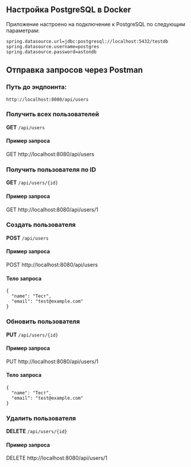 ## Настройка PostgreSQL в Docker
Приложение настроено на подключение к PostgreSQL по следующим параметрам:
```
spring.datasource.url=jdbc:postgresql://localhost:5432/testdb
spring.datasource.username=postgres
spring.datasource.password=astondb
```
## Отправка запросов через Postman
### Путь до эндпоинта:
````
http://localhost:8080/api/users
````

### Получить всех пользователей
**GET** `/api/users`

#### Пример запроса
GET http://localhost:8080/api/users

### Получить пользователя по ID
**GET** `/api/users/{id}`

#### Пример запроса
GET http://localhost:8080/api/users/1

### Создать пользователя
**POST** `/api/users`

#### Пример запроса
POST http://localhost:8080/api/users

#### Тело запроса
````
{
  "name": "Тест",
  "email": "test@example.com"
}
````
### Обновить пользователя
**PUT** `/api/users/{id}`

#### Пример запроса
PUT http://localhost:8080/api/users/1

#### Тело запроса
````
{
  "name": "Тест",
  "email": "test@example.com"
}
````
### Удалить пользователя
**DELETE** `/api/users/{id}`

#### Пример запроса
DELETE http://localhost:8080/api/users/1
